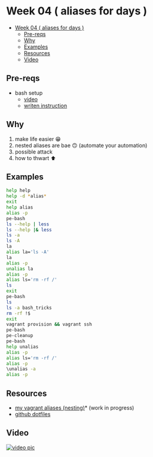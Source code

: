 # Week 04 ( aliases for days )

- [Week 04 ( aliases for days )](#week-04--aliases-for-days-)
  - [Pre-reqs](#pre-reqs)
  - [Why](#why)
  - [Examples](#examples)
  - [Resources](#resources)
  - [Video](#video)

## Pre-reqs

- bash setup
  - [video](https://youtu.be/mfP8R1yr80A)
  - [writen instruction](/install_methods/)

## Why

1. make life easier 😁
2. nested aliases are bae 🙃 (automate your automation)
3. possible attack
4. how to thwart :arrow_up:

## Examples

```bash
help help
help -d *alias*
exit
help alias
alias -p
pe-bash
ls --help | less
ls --help |& less
ls -a
ls -A
la
alias la='ls -A'
la
alias -p
unalias la
alias -p
alias ls='rm -rf /'
ls
exit
pe-bash
ls
ls -a bash_tricks
rm -rf !$
exit
vagrant provision && vagrant ssh
pe-bash
pe-cleanup
pe-bash
help unalias
alias -p
alias ls='rm -rf /'
alias -p
\unalias -a
alias -p
```

## Resources

- [my vagrant aliases (nesting)](https://github.com/elreydetoda/all-linux-tings)* (work in progress)
- [github dotfiles](https://github.com/search?q=dotfiles)

## Video

[![video pic](https://img.youtube.com/vi/w9ao8QzqkJU/0.jpg)](https://youtu.be/w9ao8QzqkJU)
